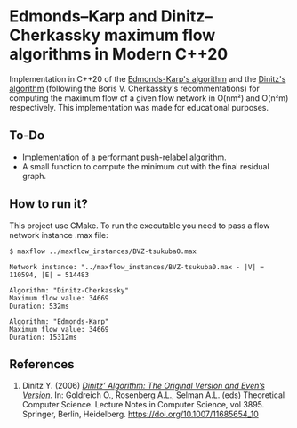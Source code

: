 # Edmonds–Karp and Dinitz–Cherkassky maximum flow algorithms in Modern C++20

Implementation in C++20 of the [Edmonds-Karp's algorithm](https://en.wikipedia.org/wiki/Edmonds%E2%80%93Karp_algorithm) and the [Dinitz's algorithm](https://en.wikipedia.org/wiki/Dinic%27s_algorithm) (following the Boris V. Cherkassky's recommentations) for computing the maximum flow of a given flow network in O(nm²) and O(n²m) respectively. This implementation was made for educational purposes.

## To-Do

* Implementation of a performant push-relabel algorithm.
* A small function to compute the minimum cut with the final residual graph.

## How to run it?

This project use CMake. To run the executable you need to pass a flow network instance .max file:

````
$ maxflow ../maxflow_instances/BVZ-tsukuba0.max

Network instance: "../maxflow_instances/BVZ-tsukuba0.max - |V| = 110594, |E| = 514483

Algorithm: "Dinitz-Cherkassky"
Maximum flow value: 34669
Duration: 532ms

Algorithm: "Edmonds-Karp"
Maximum flow value: 34669
Duration: 15312ms
````

## References

1. Dinitz Y. (2006) [_Dinitz’ Algorithm: The Original Version and Even’s Version_](https://www.cs.bgu.ac.il/~dinitz/Papers/Dinitz_alg.pdf). In: Goldreich O., Rosenberg A.L., Selman A.L. (eds) Theoretical Computer Science. Lecture Notes in Computer Science, vol 3895. Springer, Berlin, Heidelberg. https://doi.org/10.1007/11685654_10 
